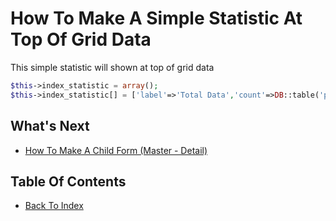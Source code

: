 # How To Make A Simple Statistic At Top Of Grid Data

This simple statistic will shown at top of grid data

```php
$this->index_statistic = array();
$this->index_statistic[] = ['label'=>'Total Data','count'=>DB::table('products')->count(),'icon'=>'fas fa-check','color'=>'success'];
```

## What's Next
- [How To Make A Child Form (Master - Detail)](./how-to-make-a-child-form.md)

## Table Of Contents
- [Back To Index](./index.md)